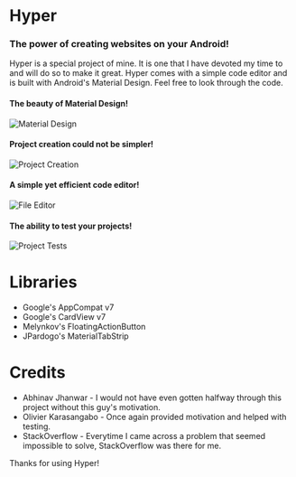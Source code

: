 # Hyper #
### The power of creating websites on your Android! ###

Hyper is a special project of mine. It is one that I have devoted my time to and will do so to make it great. Hyper comes with a simple code editor and is built with Android's Material Design. Feel free to look through the code. 

#### The beauty of Material Design! ####
![Material Design](/art/material.png)

#### Project creation could not be simpler! ####
![Project Creation](/art/create.png)

#### A simple yet efficient code editor! ####
![File Editor](/art/editor.png)

#### The ability to test your projects! ####
![Project Tests](/art/tests.png)

# Libraries #

* Google's AppCompat v7
* Google's CardView v7
* Melynkov's FloatingActionButton
* JPardogo's MaterialTabStrip

# Credits #

* Abhinav Jhanwar - I would not have even gotten halfway through this project without this guy's motivation.
* Olivier Karasangabo - Once again provided motivation and helped with testing.
* StackOverflow - Everytime I came across a problem that seemed impossible to solve, StackOverflow was there for me.

Thanks for using Hyper!
